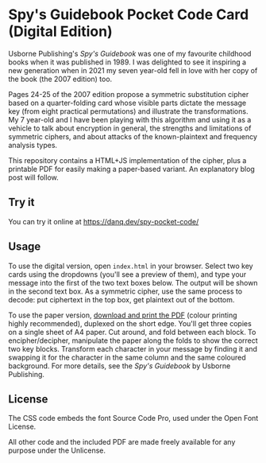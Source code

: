 # Spy's Guidebook Pocket Code Card (Digital Edition)

Usborne Publishing's _Spy's Guidebook_ was one of my favourite childhood books when it was published in 1989. I was delighted to see it inspiring a new generation when in 2021 my seven year-old fell in love with her copy of the book (the 2007 edition) too.

Pages 24-25 of the 2007 edition propose a symmetric substitution cipher based on a quarter-folding card whose visible parts dictate the message key (from eight practical permutations) and illustrate the transformations. My 7 year-old and I have been playing with this algorithm and using it as a vehicle to talk about encryption in general, the strengths and limitations of symmetric ciphers, and about attacks of the known-plaintext and frequency analysis types.

This repository contains a HTML+JS implementation of the cipher, plus a printable PDF for easily making a paper-based variant. An explanatory blog post will follow.

## Try it

You can try it online at https://danq.dev/spy-pocket-code/

## Usage

To use the digital version, open `index.html` in your browser. Select two key cards using the dropdowns (you'll see a preview of them), and type your message into the first of the two text boxes below. The output will be shown in the second text box. As a symmetric cipher, use the same process to decode: put ciphertext in the top box, get plaintext out of the bottom.

To use the paper version, [download and print the PDF](https://raw.githubusercontent.com/Dan-Q/spies-guidebook-pocket-code-card/main/printable-card.pdf) (colour printing highly recommended), duplexed on the short edge. You'll get three copies on a single sheet of A4 paper. Cut around, and fold between each block. To encipher/decipher, manipulate the paper along the folds to show the correct two key blocks. Transform each character in your message by finding it and swapping it for the character in the same column and the same coloured background. For more details, see the _Spy's Guidebook_ by Usborne Publishing.

## License

The CSS code embeds the font Source Code Pro, used under the Open Font License.

All other code and the included PDF are made freely available for any purpose under the Unlicense.
